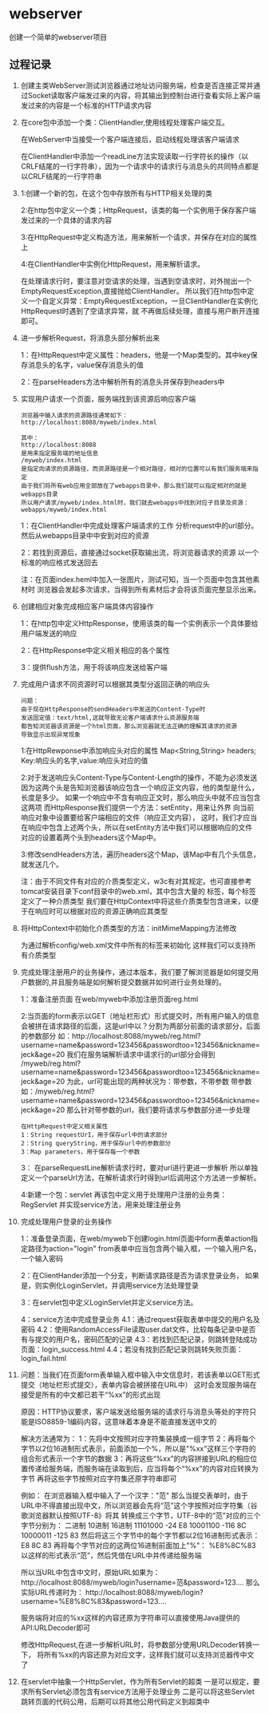 # webserver
创建一个简单的webserver项目

## 过程记录

1.  创建主类WebServer测试浏览器通过地址访问服务端，检查是否连接正常并通过Socket读取客户端发过来的内容，将其输出到控制台进行查看实际上客户端发过来的内容是一个标准的HTTP请求内容

2.  在core包中添加一个类：ClientHandler,使用线程处理客户端交互。
   
    在WebServer中当接受一个客户端连接后，启动线程处理该客户端请求
   
    在ClientHandler中添加一个readLine方法实现读取一行字符长的操作（以CRLF结尾的一行字符串），因为一个请求中的请求行与消息头的共同特点都是以CRLF结尾的一行字符串

3.  1:创建一个新的包，在这个包中存放所有与HTTP相关处理的类

    2:在http包中定义一个类；HttpRequest，该类的每一个实例用于保存客户端发过来的一个具体的请求内容
	
	3:在HttpRequest中定义构造方法，用来解析一个请求，并保存在对应的属性上
	
	4:在ClientHandler中实例化HttpRequest，用来解析请求。
	
	在处理请求行时，要注意对空请求的处理，当遇到空请求时，对外抛出一个EmptyRequestException,直接抛给ClientHandler。
    所以我们在http包中定义一个自定义异常：EmptyRequestException，一旦ClientHandler在实例化HttpRequest时遇到了空请求异常，就
    不再做后续处理，直接与用户断开连接即可。
    
4.  进一步解析Request，将消息头部分解析出来
    
    1：在HttpRequest中定义属性：headers，他是一个Map类型的。其中key保存消息头的名字，value保存消息头的值
    
    2：在parseHeaders方法中解析所有的消息头并保存到headers中
    
5.  实现用户请求一个页面，服务端找到该资源后响应客户端

        浏览器中输入请求的资源路径通常如下：
        http://localhost:8088/myweb/index.html
        
        其中：
        http://localhost:8088
        是用来指定服务端的地址信息
        /myweb/index.html
        是指定向请求的资源路径，而资源路径是一个相对路径，相对的位置可以有我们服务端来指定
        由于我们将所有web应用全部放在了webapps目录中，那么我们就可以指定相对的就是webapps目录
        所以用户请求/myweb/index.html时，我们就去webapps中找到对应子目录及资源：webapps/myweb/index.html
        
    1：在ClientHandler中完成处理客户端请求的工作
    分析request中的url部分。然后从webapps目录中中安到对应的资源
    
    2：若找到资源后，直接通过socket获取输出流，将浏览器请求的资源
        以一个标准的响应格式发送回去
    
    注：在页面index.heml中加入一张图片，测试可知，当一个页面中包含其他素材时
        浏览器会发起多次请求，当得到所有素材后才会将该页面完整显示出来。

6.  创建相应对象完成相应客户端具体内容操作
    
    1：在http包中定义HttpResponse，使用该类的每一个实例表示一个具体要给用户端发送的响应

    2：在HttpResponse中定义相关相应的各个属性

    3：提供flush方法，用于将该响应发送给客户端

7.  完成用户请求不同资源时可以根据其类型分返回正确的响应头
    
        问题：
        由于现在HttpResponse的sendHeaders中发送的Content-Type时
        发送固定值：text/html,这就导致无论客户端请求什么资源服务端
        都告知浏览器该资源是一个html页面，那么浏览器就无法正确的理解其请求的资源
        导致显示出现异常现象
    
    1:在HttpRewponse中添加响应头对应的属性
    	Map<String,String> headers;
    	Key:响应头的名字,value:响应头对应的值
    	
    2:对于发送响应头Content-Type与Content-Length的操作，不能为必须发送
    	因为这两个头是告知浏览器该响应包含一个响应正文内容，他的类型是什么，长度是多少。
    	如果一个响应中不含有响应正文时，那么响应头中就不应当包含这两项
    	而HttpResponse我们提供一个方法：setEntity，用来让外界
    	向当前响应对象中设置要给客户端相应的文件（响应正文内容），
    	这时，我们才应当在响应中包含上述两个头，所以在setEntity方法中我们可以根据响应的文件
    	对应的设置着两个头到headers这个Map中。
    	
    3:修改sendHeaders方法，遍历headers这个Map，该Map中有几个头信息，就发送几个。
    	
    注：由于不同文件有对应的介质类型定义，w3c有对其规定。也可直接参考tomcat安装目录下conf目录中的web.xml，其中包含大量的
    	<mime-mapping>标签，每个标签定义了一种介质类型
    	我们要在HttpContext中将这些介质类型包含进来，以便于在响应时可以根据对应的资源正确响应其类型
    	
8.  将HttpContext中初始化介质类型的方法：initMimeMapping方法修改
    
    为通过解析config/web.xml文件中所有的<mime-mapping>标签来初始化
    这样我们可以支持所有介质类型

9.  完成处理注册用户的业务操作，通过本版本，我们要了解浏览器是如何提交用户数据的,并且服务端是如何解析提交数据并如何进行业务处理的。
    
    1：准备注册页面
    	在web/myweb中添加注册页面reg.html
      
    2:当页面的form表示以GET（地址栏形式）形式提交时，所有用户输入的信息会被拼在请求路径的后面，这是url中以？分割为两部分前面的请求部分，后面的参数部分
    	如：http://localhost:8088/myweb/reg.html?username=name&password=123456&passwordtoo=123456&nickname=jeck&age=20
     	我们在服务端解析请求中请求行的url部分会得到
     	/myweb/reg.html?username=name&password=123456&passwordtoo=123456&nickname=jeck&age=20
      	为此，url可能出现的两种状况为：带参数，不带参数
      	带参数如：/myweb/reg.html?username=name&password=123456&passwordtoo=123456&nickname=jeck&age=20
      	那么针对带参数的url，我们要将请求与参数部分进一步处理
      
      	在HttpRequest中定义相关属性
      	1：String requestUrI，用于保存url中的请求部分
      	2：String queryString，用于保存url中的参数部分
      	3：Map parameters，用于保存每一个参数
    
    3： 在parseRequestLine解析请求行时，要对url进行更进一步解析
    	所以单独定义一个parseUrl方法，在解析请求行时得到url后调用这个方法进一步解析。 	
      	
     4:新建一个包：servlet
     	再该包中定义用于处理用户注册的业务类：RegServlet
     	并实现service方法，用来处理注册业务
     	
10. 完成处理用户登录的业务操作
    
    1：准备登录页面，在web/myweb下创建login.html页面中form表单action指定路径为action="login"
    	from表单中应当包含两个输入框，一个输入用户名，一个输入密码
    	
    2：在ClientHander添加一个分支，判断请求路径是否为请求登录业务，
    	如果是，则实例化LoginServlet，并调用service方法处理登录
    	
    3：在servlet包中定义LoginServlet并定义service方法。
    
    4：service方法中完成登录业务
    	4.1：通过request获取表单中提交的用户名及密码
    	4.2：使用RandomAccessFile读取user.dat文件，比较每条记录中是否有与提交的用户名，密码匹配的记录
    	4.3：若找到匹配记录，则跳转登陆成功页面：login_success.html
    	4.4；若没有找到匹配记录则跳转失败页面：login_fail.html
    	
11. 问题：当我们在页面form表单输入框中输入中文信息时，若该表单以GET形式提交（地址栏形式提交），表单内容会被拼接在URL中）
    这时会发现服务端在接受是所有的中文都已若干“%xx”的形式出现
    
    原因：HTTP协议要求，客户端发送给服务端的请求行与消息头等处的字符只能是ISO8859-1编码内容，这意味着本身是不能直接发送中文的
    
    解决方法通常为：
    1：先将中文按照对应字符集装换成一组字节
    2：再将每个字节以2位16进制形式表示，前面添加一个%，所以是"%xx"这样三个字符的组合形式表示一个字节的数据
    3：再将这些“%xx”的内容拼接到URL的相应位置传递给服务端，而服务端在读取到后，应当将每个“%xx”的内容对应转换为字节
    	再将这些字节按照对应字符集还原字符串即可
    
    例如：
    在浏览器输入框中输入了一个汉字："范"
    那么当提交表单时，由于URL中不得直接出现中文，所以浏览器会先将“范”这个字按照对应字符集（谷歌浏览器默认按照UTF-8》将其
    转换成三个字节，UTF-8中的“范”对应的三个字节分别为：
    二进制	10进制	16进制
    11101000 -24	E8
    10001100 -116	8C
    10000011 -125	83
    然后将这三个字节中的每个字节都以2位16进制形式表示：
    E8 8C 83
    再将每个字节对应的这两位16进制前面加上"%"：
    %E8%8C%83
    以这样的形式表示“范”，然后凭借在URL中并传递给服务端
    
    所以当URL中包含中文时，原始URL如果为：
    http://localhost:8088/myweb/login?username=范&password=123....
    那么实际URL传递时为：
    http://localhost:8088/myweb/login?username=%E8%8C%83&password=123....
    	
    服务端将对应的%xx这样的内容还原为字符串可以直接使用Java提供的API:URLDecoder即可
    	
    修改HttpRequest,在进一步解析URL时，将参数部分使用URLDecoder转换一下，
    将所有%xx的内容还原为对应文字，这样我们就可以支持浏览器传中文了

12. 在servlet中抽象一个HttpServlet，作为所有Servlet的超类
    一是可以规定，要求所有Servlet必须包含有service方法用于处理业务
    二是可以将这些Servlet跳转页面的代码公用，后期可以将其他公用代码定义到超类中	

